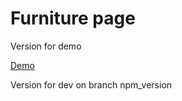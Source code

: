 # Furniture page
Version for demo

[Demo](https://hannasyn.github.io/furniture/)

Version for dev on branch npm_version
